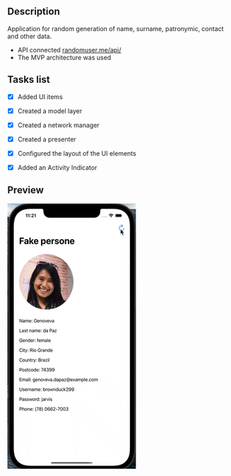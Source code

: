 ## Description
Application for random generation of name, surname, patronymic, contact and other data. 
- API connected [randomuser.me/api/](https://randomuser.me/api/)
- The MVP architecture was used

## Tasks list
- [X] Added UI items
- [X] Created a model layer
- [X] Created a network manager
- [X] Created a presenter
- [X] Configured the layout of the UI elements
- [X] Added an Activity Indicator


## Preview
![Alt-текст](https://github.com/mnazirov/UserGenerator/blob/0e54cf94bd495db89c2d9f3f6790555ae04b2519/Resources/Preview.gif "Орк")

